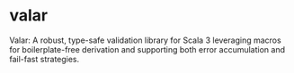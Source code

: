 # valar
Valar: A robust, type-safe validation library for Scala 3 leveraging macros for boilerplate-free derivation and supporting both error accumulation and fail-fast strategies.
